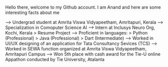 Hello there, welcome to my Github account. I am Anand and here are some interesting facts about me

--> Undergrad student at Amrita Viswa Vidyapeetham, Amritapuri, Kerala
--> Specialization in Comoputer Science AI 
--> Intern at Inclusys Neuro Org, Kochi, Kerala
    > Resume Project
--> Proficient in languages:
    > Python (Professional)
    > Java   (Professional)
    > Dart   (Intermediate)
--> Worked in UI/UX designing of an application for Tata Consultancy Sevices (TCS)
--> Worked in SEWA function organized at Amrita Viswa Vidyapeetham, Amritapuri Campus
--> Won 5th place with cash award for the Tie-U online Appathon conducted by Tie University, Atalanta

